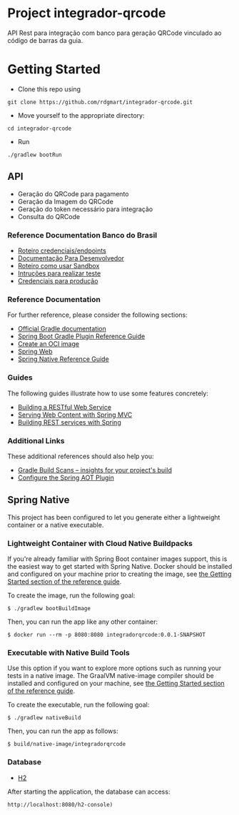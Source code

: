 # Project integrador-qrcode
API Rest para integração com banco para geração QRCode vinculado ao código de barras da guia.

# Getting Started

* Clone this repo using
```
git clone https://github.com/rdgmart/integrador-qrcode.git
  ```
* Move yourself to the appropriate directory: 
```  
cd integrador-qrcode
```
* Run 
```  
./gradlew bootRun
```

## API
- Geração do QRCode para pagamento
- Geração da Imagem do QRCode
- Geração do token necessário para integração
- Consulta do QRCode

### Reference Documentation Banco do Brasil
* [Roteiro credenciais/endpoints](https://api-developers.bb.com.br/docs/oauth/pt-BR/oauth-credentials-api.html)
* [Documentação Para Desenvolvedor](https://apoio.developers.bb.com.br/referency/post/5f4f8342b71fb5001268c9ac)
* [Roteiro como usar Sandbox](https://apoio.developers.bb.com.br/sandbox/spec/post/5fe9e7f13b02bd0012eca9f1)
* [Intruções para realizar teste](https://apoio.developers.bb.com.br/referency/post/602446d5e7ffb0001294fc02)
* [Credenciais para produção](https://apoio.developers.bb.com.br/referency/post/6050dda3737e1c0012e2d00e)

### Reference Documentation
For further reference, please consider the following sections:

* [Official Gradle documentation](https://docs.gradle.org)
* [Spring Boot Gradle Plugin Reference Guide](https://docs.spring.io/spring-boot/docs/2.5.1/gradle-plugin/reference/html/)
* [Create an OCI image](https://docs.spring.io/spring-boot/docs/2.5.1/gradle-plugin/reference/html/#build-image)
* [Spring Web](https://docs.spring.io/spring-boot/docs/2.5.1/reference/htmlsingle/#boot-features-developing-web-applications)
* [Spring Native Reference Guide](https://docs.spring.io/spring-native/docs/current/reference/htmlsingle/)

### Guides
The following guides illustrate how to use some features concretely:

* [Building a RESTful Web Service](https://spring.io/guides/gs/rest-service/)
* [Serving Web Content with Spring MVC](https://spring.io/guides/gs/serving-web-content/)
* [Building REST services with Spring](https://spring.io/guides/tutorials/bookmarks/)

### Additional Links
These additional references should also help you:

* [Gradle Build Scans – insights for your project's build](https://scans.gradle.com#gradle)
* [Configure the Spring AOT Plugin](https://docs.spring.io/spring-native/docs/0.10.0/reference/htmlsingle/#spring-aot-gradle)

## Spring Native

This project has been configured to let you generate either a lightweight container or a native executable.

### Lightweight Container with Cloud Native Buildpacks
If you're already familiar with Spring Boot container images support, this is the easiest way to get started with Spring Native.
Docker should be installed and configured on your machine prior to creating the image, see [the Getting Started section of the reference guide](https://docs.spring.io/spring-native/docs/0.10.0/reference/htmlsingle/#getting-started-buildpacks).

To create the image, run the following goal:

```
$ ./gradlew bootBuildImage
```

Then, you can run the app like any other container:

```
$ docker run --rm -p 8080:8080 integradorqrcode:0.0.1-SNAPSHOT
```

### Executable with Native Build Tools
Use this option if you want to explore more options such as running your tests in a native image.
The GraalVM native-image compiler should be installed and configured on your machine, see [the Getting Started section of the reference guide](https://docs.spring.io/spring-native/docs/0.10.0/reference/htmlsingle/#getting-started-native-build-tools).

To create the executable, run the following goal:

```
$ ./gradlew nativeBuild
```

Then, you can run the app as follows:
```
$ build/native-image/integradorqrcode
```
### Database
* [H2](https://www.h2database.com/html/main.html)
  
After starting the application, the database can access:
```  
http://localhost:8080/h2-console)
```
